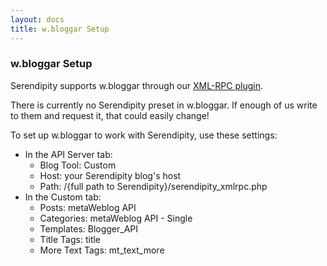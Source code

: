 ```yaml
---
layout: docs
title: w.bloggar Setup
---
```


### w.bloggar Setup

Serendipity supports w.bloggar through our [XML-RPC plugin](http://spartacus.s9y.org/cvs/additional_plugins/serendipity_event_xmlrpc.zip).

There is currently no Serendipity preset in w.bloggar. If enough of us write to them and request it, that could easily change!

To set up w.bloggar to work with Serendipity, use these settings:

* In the API Server tab:
    * Blog Tool: Custom
    * Host: your Serendipity blog's host
    * Path: /{full path to Serendipity}/serendipity\_xmlrpc.php
* In the Custom tab:
    * Posts: metaWeblog API
    * Categories: metaWeblog API - Single
    * Templates: Blogger\_API
    * Title Tags: title
    * More Text Tags: mt\_text\_more
